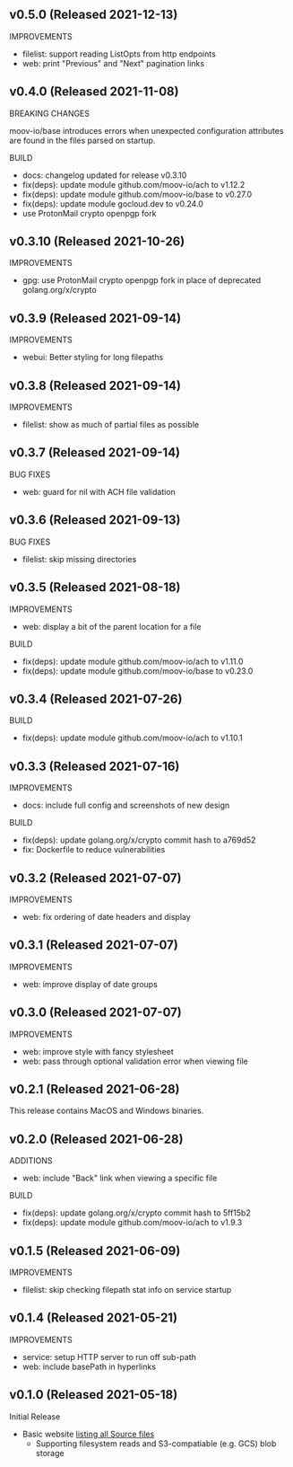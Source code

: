 ## v0.5.0 (Released 2021-12-13)

IMPROVEMENTS

- filelist: support reading ListOpts from http endpoints
- web: print "Previous" and "Next" pagination links

## v0.4.0 (Released 2021-11-08)

BREAKING CHANGES

moov-io/base introduces errors when unexpected configuration attributes are found in the files parsed on startup.

BUILD

- docs: changelog updated for release v0.3.10
- fix(deps): update module github.com/moov-io/ach to v1.12.2
- fix(deps): update module github.com/moov-io/base to v0.27.0
- fix(deps): update module gocloud.dev to v0.24.0
- use ProtonMail crypto openpgp fork

## v0.3.10 (Released 2021-10-26)

IMPROVEMENTS

- gpg: use ProtonMail crypto openpgp fork in place of deprecated golang.org/x/crypto

## v0.3.9 (Released 2021-09-14)

IMPROVEMENTS

- webui: Better styling for long filepaths

## v0.3.8 (Released 2021-09-14)

IMPROVEMENTS

- filelist: show as much of partial files as possible

## v0.3.7 (Released 2021-09-14)

BUG FIXES

- web: guard for nil with ACH file validation

## v0.3.6 (Released 2021-09-13)

BUG FIXES

- filelist: skip missing directories

## v0.3.5 (Released 2021-08-18)

IMPROVEMENTS

- web: display a bit of the parent location for a file

BUILD

- fix(deps): update module github.com/moov-io/ach to v1.11.0
- fix(deps): update module github.com/moov-io/base to v0.23.0

## v0.3.4 (Released 2021-07-26)

BUILD

- fix(deps): update module github.com/moov-io/ach to v1.10.1

## v0.3.3 (Released 2021-07-16)

IMPROVEMENTS

- docs: include full config and screenshots of new design

BUILD

- fix(deps): update golang.org/x/crypto commit hash to a769d52
- fix: Dockerfile to reduce vulnerabilities

## v0.3.2 (Released 2021-07-07)

IMPROVEMENTS

- web: fix ordering of date headers and display

## v0.3.1 (Released 2021-07-07)

IMPROVEMENTS

- web: improve display of date groups

## v0.3.0 (Released 2021-07-07)

IMPROVEMENTS

- web: improve style with fancy stylesheet
- web: pass through optional validation error when viewing file

## v0.2.1 (Released 2021-06-28)

This release contains MacOS and Windows binaries.

## v0.2.0 (Released 2021-06-28)

ADDITIONS

- web: include "Back" link when viewing a specific file

BUILD

- fix(deps): update golang.org/x/crypto commit hash to 5ff15b2
- fix(deps): update module github.com/moov-io/ach to v1.9.3

## v0.1.5 (Released 2021-06-09)

IMPROVEMENTS

- filelist: skip checking filepath stat info on service startup

## v0.1.4 (Released 2021-05-21)

IMPROVEMENTS

- service: setup HTTP server to run off sub-path
- web: include basePath in hyperlinks

## v0.1.0 (Released 2021-05-18)

Initial Release

- Basic website [listing all Source files](http://localhost:8585/)
   - Supporting filesystem reads and S3-compatiable (e.g. GCS) blob storage
